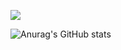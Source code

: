<a href="https://jaehee831.notion.site/Hi-I-m-Jaehee-7869403b0bca403aabcfd7ae5e4cc1c3?pvs=4" target="_blank"><img src="https://img.shields.io/badge/CV-FFE01A?style=flat&logo=Notion&logoColor=000000"/></a>

![Anurag's GitHub stats](https://github-readme-stats.vercel.app/api?username=jaehee831&show_icons=true&theme=radical)

